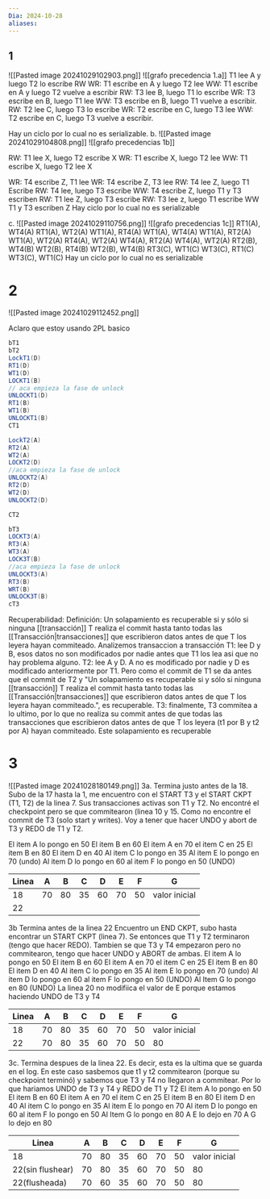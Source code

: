 ```yaml
---
Dia: 2024-10-28
aliases:
---
```


## 1
![[Pasted image 20241029102903.png]]
![[grafo precedencia 1.a]]
T1 lee A y luego T2 lo escribe RW
WR: T1 escribe en A y luego T2 lee
WW: T1 escribe en A y luego T2 vuelve a escribir 
RW: T3 lee B, luego T1 lo escribe 
WR: T3 escribe en B, luego T1 lee
WW: T3 escribe en B, luego T1 vuelve a escribir.
RW: T2 lee C, luego T3 lo escribe 
WR: T2 escribe en C, luego T3 lee
WW: T2 escribe en C, luego T3 vuelve a escribir.

Hay un ciclo por lo cual no es serializable. 
b.
![[Pasted image 20241029104808.png]]
![[grafo precedencias 1b]]

RW: T1 lee X, luego T2 escribe X
WR: T1 escribe X, luego T2 lee
WW: T1 escribe X, luego T2 lee X

WR: T4 escribe Z, T1 lee
WR: T4 escribe Z, T3 lee 
RW: T4 lee Z, luego T1 Escribe
RW: T4 lee, luego T3 escribe
WW: T4 escribe Z, luego T1 y T3 escriben 
RW: T1 lee Z, luego T3 escribe
RW: T3 lee z, luego T1 escribe 
WW T1 y T3 escriben Z
Hay ciclo por lo cual no es serializable

c.
![[Pasted image 20241029110756.png]]
![[grafo precedencias 1c]]
RT1(A), WT4(A)
RT1(A), WT2(A)
WT1(A), RT4(A) 
WT1(A), WT4(A) 
WT1(A), RT2(A) 
WT1(A), WT2(A) 
RT4(A), WT2(A) 
WT4(A), RT2(A) 
WT4(A), WT2(A) 
RT2(B), WT4(B)
WT2(B), RT4(B)
WT2(B), WT4(B) 
RT3(C), WT1(C) 
WT3(C), RT1(C) 
WT3(C), WT1(C)
Hay un ciclo por lo cual no es serializable

# 2
![[Pasted image 20241029112452.png]]

Aclaro que estoy usando 2PL basico
```java
bT1
bT2
LockT1(D)
RT1(D)
WT1(D)
LOCKT1(B)
// aca empieza la fase de unlock
UNLOCKT1(D)
RT1(B)
WT1(B)
UNLOCKT1(B)
CT1

LockT2(A)
RT2(A)
WT2(A)
LOCKT2(D)
//aca empieza la fase de unlock
UNLOCKT2(A)
RT2(D)
WT2(D)
UNLOCKT2(D)

CT2

bT3
LOCKT3(A)
RT3(A)
WT3(A)
LOCK3T(B)
//aca empieza la fase de unlock
UNLOCKT3(A)
RT3(B)
WRT(B)
UNLOCK3T(B)
cT3
```
Recuperabilidad: 
Definición: Un solapamiento es recuperable si y sólo si ninguna [[transacción]] T realiza el commit hasta tanto todas las [[Transacción|transacciones]] que escribieron datos antes de que T los leyera hayan commiteado.
Analizemos transaccion a transacción 
T1: lee D y B, esos datos no son modificados por nadie antes que T1 los lea asi que no hay problema alguno. 
T2: lee A y D. A no es modificado por nadie y D es modificado anteriormente por T1. Pero como el commit de T1 se da antes que el commit de T2 y "Un solapamiento es recuperable si y sólo si ninguna [[transacción]] T realiza el commit hasta tanto todas las [[Transacción|transacciones]] que escribieron datos antes de que T los leyera hayan commiteado.", es recuperable.
T3: finalmente, T3 commitea a lo ultimo, por lo que no realiza su commit antes de que todas las transacciones que escribieron datos antes de que T los leyera (t1 por B y t2 por A) hayan commiteado.
Este solapamiento es recuperable
# 3

![[Pasted image 20241028180149.png]]
3a. Termina justo antes de la 18. Subo de la 17 hasta la 1, me encuentro con el START T3 y el START CKPT (T1, T2) de la linea 7. Sus transacciones activas son T1 y T2. No encontré el checkpoint pero se que commitearon (linea 10 y 15. Como no encontre el commit de T3 (solo start y writes). Voy a tener que hacer UNDO y abort de T3 y REDO de T1 y T2.

El item A lo pongo en 50
El item B en 60
El item A en 70
el item C en 25
El item B en 80
El item D en 40
Al item C lo pongo en 35
Al item E lo pongo en 70 (undo)
Al item D lo pongo en 60 
al item F lo pongo en 50 (UNDO)

| Linea | A   | B   | C   | D   | E   | F   | G             |
| ----- | --- | --- | --- | --- | --- | --- | ------------- |
| 18    | 70  | 80  | 35  | 60  | 70  | 50  | valor inicial |
| 22    |     |     |     |     |     |     |               |


3b Termina antes de la linea 22
Encuentro un END CKPT, subo hasta encontrar un START CKPT (linea 7). Se entonces que T1 y T2 terminaron (tengo que hacer REDO). Tambien se que T3 y T4 empezaron pero no commitearon, tengo que hacer UNDO y ABORT de ambas. 
El item A lo pongo en 50
El item B en 60
El item A en 70
el item C en 25
El item B en 80
El item D en 40
Al item C lo pongo en 35
Al item E lo pongo en 70 (undo)
Al item D lo pongo en 60 
al item F lo pongo en 50 (UNDO)
Al Item G lo pongo en 80 (UNDO)
La linea 20 no modifiica el valor de E porque estamos haciendo UNDO de T3 y T4

| Linea | A   | B   | C   | D   | E   | F   | G             |
| ----- | --- | --- | --- | --- | --- | --- | ------------- |
| 18    | 70  | 80  | 35  | 60  | 70  | 50  | valor inicial |
| 22    | 70  | 80  | 35  | 60  | 70  | 50  | 80            |

3c. Termina despues de la linea 22.  Es decir, esta es la ultima que se guarda en el log. En este caso sasbemos que t1 y t2 commitearon (porque su checkpoint terminó) y sabemos que T3 y T4 no llegaron a commitear. Por lo que hariamos UNDO de T3 y T4 y REDO de T1 y T2
El item A lo pongo en 50
El item B en 60
El item A en 70
el item C en 25
El item B en 80
El item D en 40
Al item C lo pongo en 35
Al item E lo pongo en 70
Al item D lo pongo en 60 
al item F lo pongo en 50
Al Item G lo pongo en 80
A E lo dejo en 70 
A G lo dejo en 80

| Linea            | A   | B   | C   | D   | E   | F   | G             |
| ---------------- | --- | --- | --- | --- | --- | --- | ------------- |
| 18               | 70  | 80  | 35  | 60  | 70  | 50  | valor inicial |
| 22(sin flushear) | 70  | 80  | 35  | 60  | 70  | 50  | 80            |
| 22(flusheada)    | 70  | 60  | 35  | 60  | 70  | 50  | 80            |
